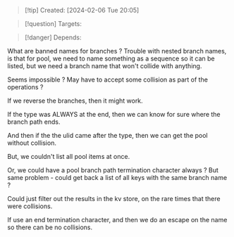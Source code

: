 
>[!tip] Created: [2024-02-06 Tue 20:05]

>[!question] Targets: 

>[!danger] Depends: 

What are banned names for branches ?
Trouble with nested branch names, is that for pool, we need to name something as a sequence so it can be listed, but we need a branch name that won't collide with anything.

Seems impossible ?  May have to accept some collision as part of the operations ?

If we reverse the branches, then it might work.

If the type was ALWAYS at the end, then we can know for sure where the branch path ends.

And then if the the ulid came after the type, then we can get the pool without collision.

But, we couldn't list all pool items at once.

Or, we could have a pool branch path termination character always ?
But same problem - could get back a list of all keys with the same branch name ?

Could just filter out the results in the kv store, on the rare times that there were collisions.

If use an end termination character, and then we do an escape on the name so there can be no collisions.